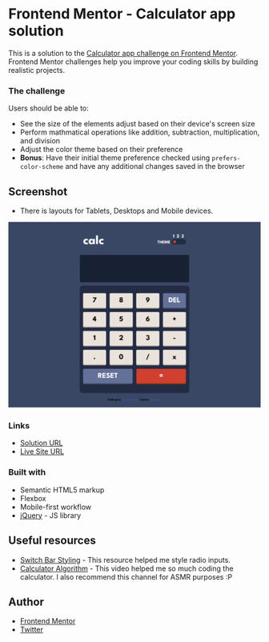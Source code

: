 # Frontend Mentor - Calculator app solution

This is a solution to the [Calculator app challenge on Frontend Mentor](https://www.frontendmentor.io/challenges/calculator-app-9lteq5N29). Frontend Mentor challenges help you improve your coding skills by building realistic projects. 


### The challenge

Users should be able to:

- See the size of the elements adjust based on their device's screen size
- Perform mathmatical operations like addition, subtraction, multiplication, and division
- Adjust the color theme based on their preference
- **Bonus**: Have their initial theme preference checked using `prefers-color-scheme` and have any additional changes saved in the browser

## Screenshot
- There is layouts for Tablets, Desktops and Mobile devices.

![](./screenshot.png)

### Links

- [Solution URL](https://your-solution-url.com)
- [Live Site URL](https://your-live-site-url.com)

### Built with

- Semantic HTML5 markup
- Flexbox
- Mobile-first workflow
- [jQuery](https://jquery.com/) - JS library


## Useful resources

- [Switch Bar Styling](https://moderncss.dev/pure-css-custom-styled-radio-buttons/) - This resource helped me style radio inputs.
- [Calculator Algorithm](https://www.youtube.com/watch?v=wgBC-CUQEGs) - This video helped me so much coding the calculator. I also recommend this channel for ASMR purposes :P


## Author
- [Frontend Mentor](https://www.frontendmentor.io/profile/Luieitalian)
- [Twitter](https://www.twitter.com/luieitalian)
